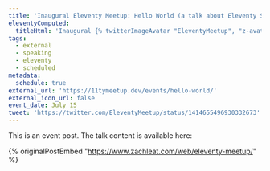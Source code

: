 ```yaml
---
title: 'Inaugural Eleventy Meetup: Hello World (a talk about Eleventy Serverless)'
eleventyComputed:
  titleHtml: 'Inaugural {% twitterImageAvatar "EleventyMeetup", "z-avatar-eq" %}Eleventy Meetup: Hello World (a talk about Eleventy Serverless)'
tags:
  - external
  - speaking
  - eleventy
  - scheduled
metadata:
  schedule: true
external_url: 'https://11tymeetup.dev/events/hello-world/'
external_icon_url: false
event_date: July 15
tweet: 'https://twitter.com/EleventyMeetup/status/1414655496930332673'
---
```

This is an event post. The talk content is available here:

{% originalPostEmbed "https://www.zachleat.com/web/eleventy-meetup/" %}
